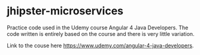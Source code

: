 # jhipster-microservices
Practice code used in the Udemy course Angular 4 Java Developers. The code written is entirely based on the course and there is very little 
variation.

Link to the couse here https://www.udemy.com/angular-4-java-developers.

